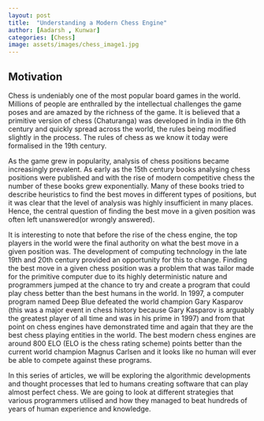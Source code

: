 ```yaml
---
layout: post
title:  "Understanding a Modern Chess Engine"
author: [Aadarsh , Kunwar]
categories: [Chess]
image: assets/images/chess_image1.jpg
---
```


## Motivation

Chess is undeniably one of the most popular board games in the world. Millions of people are enthralled by the intellectual challenges the game poses and are amazed by the richness of the  game. It is believed that a primitive version of chess (Chaturanga) was developed in India in the 6th century and quickly spread across the world, the rules being modified slightly in the process. The rules of chess as we know it today were formalised in the 19th century.

As the game grew in popularity, analysis of chess positions became increasingly prevalent. As early as the 15th century books analysing chess positions were published and with the rise of modern competitive chess the number of these books grew exponentially. Many of these books tried to describe heuristics to find the best moves in different types of positions, but it was clear that the level of analysis was highly insufficient in many places. Hence, the central question of finding the best move in a given position was often left unanswered(or wrongly answered).  

It is interesting to note that before the rise of the chess engine, the top players in the world were the final authority on what the best move in a given position was. The development of computing technology in the late 19th and 20th century provided an opportunity for this to change. Finding the best move in a given chess position was a problem that was tailor made for the primitive computer due to its highly deterministic nature and programmers jumped at the chance to try and create a program that could play chess better than the best humans in the world. In 1997, a computer program named Deep Blue defeated the world champion Gary Kasparov (this was a major event in chess history because Gary Kasparov is arguably the greatest player of all time and was in his prime in 1997)  and from that point on chess engines have demonstrated time and again that they are the best chess playing entities in the world. The best modern chess engines are around 800 ELO (ELO is the chess rating scheme) points better than the current world champion Magnus Carlsen and it looks like no human will ever be able to compete against these programs.

In this series of articles, we will be exploring the algorithmic developments and thought processes that led to humans creating software that can play almost perfect chess. We are going to look at different strategies that various programmers utilised and how they managed to beat hundreds of years of human experience and knowledge.
